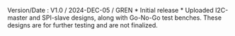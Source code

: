  Version/Date : V1.0 / 2024-DEC-05 / GREN
	* Initial release
    * Uploaded I2C-master and SPI-slave designs, along with
    Go-No-Go test benches. These designs are for further testing
    and are not finalized.
